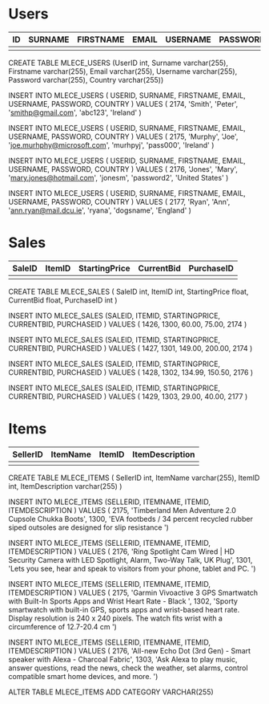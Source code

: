 # Users

|ID|SURNAME|FIRSTNAME|EMAIL|USERNAME|PASSWORD|COUNTRY|
|:-:|:-:|:-:|:-:|:-:|:-:|:-:|
|||||||

CREATE TABLE MLECE_USERS (UserID int, Surname varchar(255), Firstname
varchar(255), Email varchar(255), Username varchar(255), Password varchar(255),
Country varchar(255))

INSERT INTO MLECE_USERS ( USERID, SURNAME, FIRSTNAME, EMAIL, USERNAME, PASSWORD,
COUNTRY )
 VALUES ( 2174, 'Smith', 'Peter', 'smithp@gmail.com', 'abc123', 'Ireland' )

 INSERT INTO MLECE_USERS ( USERID, SURNAME, FIRSTNAME, EMAIL, USERNAME,
 PASSWORD, COUNTRY )
  VALUES ( 2175, 'Murphy', 'Joe', 'joe.murhphy@microsoft.com', 'murhpyj',
  'pass000', 'Ireland' )

  INSERT INTO MLECE_USERS ( USERID, SURNAME, FIRSTNAME, EMAIL, USERNAME,
  PASSWORD, COUNTRY )
   VALUES ( 2176, 'Jones', 'Mary', 'mary.jones@hotmail.com', 'jonesm',
   'password2', 'United States' )

INSERT INTO MLECE_USERS ( USERID, SURNAME, FIRSTNAME, EMAIL, USERNAME, PASSWORD,
COUNTRY )
 VALUES ( 2177, 'Ryan', 'Ann', 'ann.ryan@mail.dcu.ie', 'ryana', 'dogsname',
 'England' )


# Sales

|SaleID|ItemID|StartingPrice|CurrentBid|PurchaseID|
|:-:|:-:|:-:|:-:|:-:|
||||||

CREATE TABLE MLECE_SALES (
SaleID int,
ItemID int,
StartingPrice float,
CurrentBid float,
PurchaseID int
)

INSERT INTO MLECE_SALES (SALEID, ITEMID, STARTINGPRICE, CURRENTBID, PURCHASEID )
  VALUES ( 1426, 1300, 60.00, 75.00, 2174 )

INSERT INTO MLECE_SALES (SALEID, ITEMID, STARTINGPRICE, CURRENTBID, PURCHASEID )
  VALUES ( 1427, 1301, 149.00, 200.00, 2174 )

INSERT INTO MLECE_SALES (SALEID, ITEMID, STARTINGPRICE, CURRENTBID, PURCHASEID )
  VALUES ( 1428, 1302, 134.99, 150.50, 2176 )

INSERT INTO MLECE_SALES (SALEID, ITEMID, STARTINGPRICE, CURRENTBID, PURCHASEID )
  VALUES ( 1429, 1303, 29.00, 40.00, 2177 )
# Items

|SellerID|ItemName|ItemID|ItemDescription|
|:-:|:-:|:-:|:-:|
||||

CREATE TABLE MLECE_ITEMS (
SellerID int,
ItemName varchar(255),
ItemID int,
ItemDescription varchar(255)
)

INSERT INTO MLECE_ITEMS (SELLERID, ITEMNAME, ITEMID, ITEMDESCRIPTION )
 VALUES ( 2175, 'Timberland Men Adventure 2.0 Cupsole Chukka Boots', 1300, 'EVA
 footbeds / 34 percent recycled rubber siped outsoles are designed for slip
 resistance ')

INSERT INTO MLECE_ITEMS (SELLERID, ITEMNAME, ITEMID, ITEMDESCRIPTION )
 VALUES ( 2176, 'Ring Spotlight Cam Wired | HD Security Camera with LED
 Spotlight, Alarm, Two-Way Talk, UK Plug', 1301, 'Lets you see, hear and speak
 to visitors from your phone, tablet and PC. ')

INSERT INTO MLECE_ITEMS (SELLERID, ITEMNAME, ITEMID, ITEMDESCRIPTION )
 VALUES ( 2175, 'Garmin Vivoactive 3 GPS Smartwatch with Built-In Sports Apps
 and Wrist Heart Rate - Black ', 1302, 'Sporty smartwatch with built-in GPS,
 sports apps and wrist-based heart rate. Display resolution is 240 x 240 pixels.
 The watch fits wrist with a circumference of 12.7-20.4 cm ')

INSERT INTO MLECE_ITEMS (SELLERID, ITEMNAME, ITEMID, ITEMDESCRIPTION )
 VALUES ( 2176, 'All-new Echo Dot (3rd Gen) - Smart speaker with Alexa -
 Charcoal Fabric', 1303, 'Ask Alexa to play music, answer questions, read the
 news, check the weather, set alarms, control compatible smart home devices, and
 more. ')

ALTER TABLE MLECE_ITEMS ADD CATEGORY VARCHAR(255)
